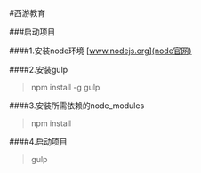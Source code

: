 #西游教育

###启动项目

####1.安装node环境
[www.nodejs.org](node官网)

####2.安装gulp
> npm install -g gulp

####3.安装所需依赖的node_modules
> npm install

####4.启动项目
> gulp

